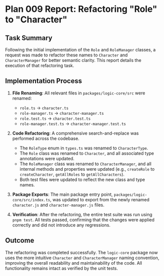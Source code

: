 # Plan 009 Report: Refactoring "Role" to "Character"

## Task Summary

Following the initial implementation of the `Role` and `RoleManager` classes, a request was made to refactor these names to `Character` and `CharacterManager` for better semantic clarity. This report details the execution of that refactoring task.

## Implementation Process

1.  **File Renaming**: All relevant files in `packages/logic-core/src` were renamed:
    *   `role.ts` -> `character.ts`
    *   `role-manager.ts` -> `character-manager.ts`
    *   `role.test.ts` -> `character.test.ts`
    *   `role-manager.test.ts` -> `character-manager.test.ts`

2.  **Code Refactoring**: A comprehensive search-and-replace was performed across the codebase.
    *   The `RoleType` enum in `types.ts` was renamed to `CharacterType`.
    *   The `Role` class was renamed to `Character`, and all associated type annotations were updated.
    *   The `RoleManager` class was renamed to `CharacterManager`, and all internal methods and properties were updated (e.g., `createRole` to `createCharacter`, `getAllRoles` to `getAllCharacters`).
    *   Both test files were updated to reflect the new class and type names.

3.  **Package Exports**: The main package entry point, `packages/logic-core/src/index.ts`, was updated to export from the newly renamed `character.js` and `character-manager.js` files.

4.  **Verification**: After the refactoring, the entire test suite was run using `pnpm test`. All tests passed, confirming that the changes were applied correctly and did not introduce any regressions.

## Outcome

The refactoring was completed successfully. The `logic-core` package now uses the more intuitive `Character` and `CharacterManager` naming convention, improving the overall readability and maintainability of the code. All functionality remains intact as verified by the unit tests.
